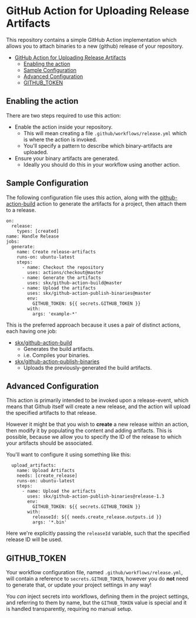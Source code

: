 # GitHub Action for Uploading Release Artifacts

This repository contains a simple GitHub Action implementation which allows you to attach binaries to a new (github) release of your repository.

* [GitHub Action for Uploading Release Artifacts](#github-action-for-uploading-release-artifacts)
  * [Enabling the action](#enabling-the-action)
  * [Sample Configuration](#sample-configuration)
  * [Advanced Configuration](#advanced-configuration)
  * [GITHUB_TOKEN](#github_token)


## Enabling the action

There are two steps required to use this action:

* Enable the action inside your repository.
  * This will mean creating a file `.github/workflows/release.yml` which is where the action is invoked.
  * You'll specify a pattern to describe which binary-artifacts are uploaded.
* Ensure your binary artifacts are generated.
  * Ideally you should do this in your workflow using another action.


## Sample Configuration

The following configuration file uses _this_ action, along with the [github-action-build](https://github.com/skx/github-action-build) action to generate the artifacts for a project, then attach them to a release.

```
on:
  release:
    types: [created]
name: Handle Release
jobs:
  generate:
    name: Create release-artifacts
    runs-on: ubuntu-latest
    steps:
      - name: Checkout the repository
        uses: actions/checkout@master
      - name: Generate the artifacts
        uses: skx/github-action-build@master
      - name: Upload the artifacts
        uses: skx/github-action-publish-binaries@master
        env:
          GITHUB_TOKEN: ${{ secrets.GITHUB_TOKEN }}
        with:
          args: 'example-*'
```

This is the preferred approach because it uses a pair of distinct actions, each having one job:

* [skx/github-action-build](https://github.com/skx/github-action-build/)
  * Generates the build artifacts.
  * i.e. Compiles your binaries.
* [skx/github-action-publish-binaries](https://github.com/skx/github-action-publish-binaries)
  * Uploads the previously-generated the build artifacts.


## Advanced Configuration

This action is primarily intended to be invoked upon a release-event, which means that Github itself will create a new release, and the action will upload the specified artifacts to that release.

However it might be that you wish to **create** a new release within an action, then modify it by populating the content and adding artifacts.   This is possible, because we allow you to specify the ID of the release to which your artifacts should be associated.

You'll want to configure it using something like this:

```
  upload_artifacts:
    name: Upload Artifacts
    needs: [create_release]
    runs-on: ubuntu-latest
    steps:
      - name: Upload the artifacts
        uses: skx/github-action-publish-binaries@release-1.3
        env:
          GITHUB_TOKEN: ${{ secrets.GITHUB_TOKEN }}
        with:
          releaseId: ${{ needs.create_release.outputs.id }}
          args: '*.bin'
```

Here we're explicitly passing the `releaseId` variable, such that the specified release ID will be used.



## GITHUB_TOKEN

Your workflow configuration file, named `.github/workflows/release.yml`, will contain a reference to `secrets.GITHUB_TOKEN`, however you do __not__ need to generate that, or update your project settings in any way!

You _can_ inject secrets into workflows, defining them in the project settings, and referring to them by name, but the `GITHUB_TOKEN` value is special and it is handled transparently, requiring no manual setup.
